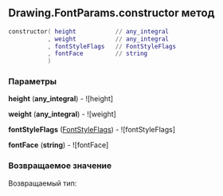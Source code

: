 ## Drawing.FontParams.constructor метод


```lua
constructor( height           // any_integral
           , weight           // any_integral
           , fontStyleFlags   // FontStyleFlags
           , fontFace         // string
           )
```


### Параметры

**height** (**any_integral**) - ![height]

**weight** (**any_integral**) - ![weight]

**fontStyleFlags** ([FontStyleFlags](../../FontStyleFlags.md)) - ![fontStyleFlags]

**fontFace** (**string**) - ![fontFace]

### Возвращаемое значение

Возвращаемый тип: 

